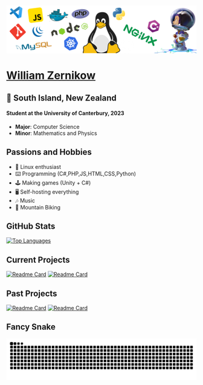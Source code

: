 ![image](https://raw.githubusercontent.com/wzern/wzern/main/banner-transparent.png)

<h1><a href="https://www.wzernikow.com/" target="_blank">William Zernikow</a></h1>
<h2>📍 South Island, New Zealand</h2>
<h4>Student at the University of Canterbury, 2023</h4>
<ul>
  <li><strong>Major</strong>: Computer Science</li>
  <li><strong>Minor</strong>: Mathematics and Physics</li>
</ul>

<h2>Passions and Hobbies</h2>
<ul>
  <li>🐧 Linux enthusiast</li>
  <li>⌨️ Programming (C#,PHP,JS,HTML,CSS,Python)</li>
  <li>🕹️ Making games (Unity + C#)</li>
  <li>🖥️ Self-hosting everything</li>
  <li>🎶 Music</li>
  <li>🚵 Mountain Biking</li>
</ul>

<h2>GitHub Stats</h2>

[![Top Languages](https://gh-stats.wzernikow.com/api/top-langs?layout=compact&username=wzern&langs_count=8&theme=github_dark)](https://github.com/wzern?tab=repositories)

<h2>Current Projects</h2>

[![Readme Card](https://gh-stats.wzernikow.com/api/pin?username=wzern&theme=github_dark&repo=weather-pi-project)](https://github.com/wzern/weather-pi-project)
[![Readme Card](https://gh-stats.wzernikow.com/api/pin?username=wzern&theme=github_dark&repo=learning-react-js)](https://github.com/wzern/learning-react-js)

<h2>Past Projects</h2>

[![Readme Card](https://gh-stats.wzernikow.com/api/pin?username=wzern&theme=github_dark&repo=12DGT-Maths-Game)](https://github.com/wzern/12DGT-Maths-Game)
[![Readme Card](https://gh-stats.wzernikow.com/api/pin?username=wzern&theme=github_dark&repo=Retribution)](https://github.com/wzern/Retribution)

<h2>Fancy Snake</h2>
<img src="https://raw.githubusercontent.com/wzern/wzern/output/snake-dark.svg" alt="Snake animation" />

